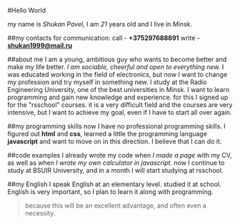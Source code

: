 #Hello World

my name is *Shukan Pavel*, I am *21* years old and I live in *Minsk*.

##my contacts for communication:
call - **+375297688891**
write - **shukan1999@mail.ru**

##about me
I am a young, ambitious guy who wants to become better and make my life better. *I am sociable, cheerful and open to everything new.* 
I was educated working in the field of electronics, but now I want to change my profession and try myself in something new. 
I study at the Radio Engineering University, one of the best universities in Minsk. I want to learn programming and gain new knowledge and experience. 
for this I signed up for the "rsschool" courses. it is a very difficult field and the courses are very intensive, but I want to achieve my goal, even if I have to start all over again.

##my programming skills
now I have no professional programming skills. I figured out **html** and **css**, learned a little the programming language **javascript** and want to move on in this direction. 
I believe that I can do it.


##code examples
I already wrote my code when *I made a page* with my CV, as well as when *I wrote my own calculator in javascript*.
now I continue to study at BSUIR University, and in a month I will start studying at rsschool.

##my English
I speak English at an elementary level. studied it at school. English is very important, so I plan to learn it along with programming. 
>because this will be an excellent advantage, and often even a necessity.

